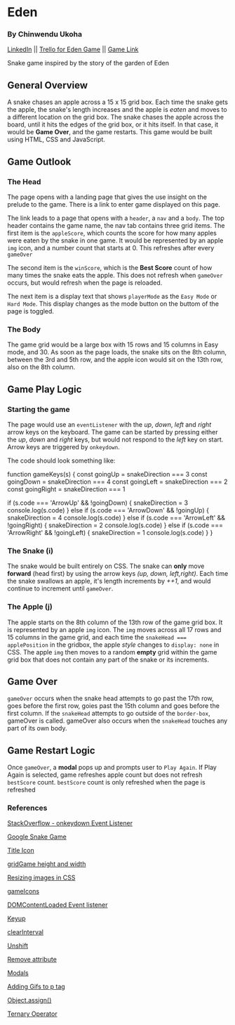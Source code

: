# Eden

### By Chinwendu Ukoha

[LinkedIn](https://www.linkein.com/in/chinwenduukoha) ||
[Trello for Eden Game](https://trello.com/b/HDHUjIal/snake-board-game) ||
[Game Link](https://gardenofeden.surge.sh/)

Snake game inspired by the story of the garden of Eden

## General Overview

A snake chases an apple across a 15 x 15 grid box. Each time the snake gets the apple, the snake's length increases and the apple is _eaten_ and moves to a different location on the grid box. The snake chases the apple across the board, until it hits the edges of the grid box, or it hits itself. In that case, it would be **Game Over**, and the game restarts. This game would be built using HTML, CSS and JavaScript.

## Game Outlook

### The Head

The page opens with a landing page that gives the use insight on the prelude to the game. There is a link to enter game displayed on this page.

The link leads to a page that opens with a `header`, a `nav` and a `body`. The top header contains the game name, the nav tab contains three grid items. The first item is the `appleScore`, which counts the score for how many apples were eaten by the snake in one game. It would be represented by an apple `img` icon, and a number count that starts at 0. This refreshes after every `gameOver`

The second item is the `winScore`, which is the **Best Score** count of how many times the snake eats the apple. This does not refresh when `gameOver` occurs, but would refresh when the page is reloaded.

The next item is a display text that shows `playerMode` as the `Easy Mode` or `Hard Mode`. This display changes as the mode button on the buttom of the page is toggled.

### The Body

The game grid would be a large box with 15 rows and 15 columns in Easy mode, and 30. As soon as the page loads, the snake sits on the 8th column, between the 3rd and 5th row, and the apple icon would sit on the 13th row, also on the 8th column.

## Game Play Logic

### Starting the game

The page would use an `eventListener` with the _up_, _down_, _left_ and _right_ arrow keys on the keyboard. The game can be started by pressing either the _up_, _down_ and _right_ keys, but would not respond to the _left_ key on start.
Arrow keys are triggered by `onkeydown`.

The code should look something like:

function gameKeys(s) {
const goingUp = snakeDirection === 3
const goingDown = snakeDirection === 4
const goingLeft = snakeDirection === 2
const goingRight = snakeDirection === 1

if (s.code === 'ArrowUp' && !goingDown) {
snakeDirection = 3
console.log(s.code)
} else if (s.code === 'ArrowDown' && !goingUp) {
snakeDirection = 4
console.log(s.code)
} else if (s.code === 'ArrowLeft' && !goingRight) {
snakeDirection = 2
console.log(s.code)
} else if (s.code === 'ArrowRight' && !goingLeft) {
snakeDirection = 1
console.log(s.code)
}
}

### The Snake (i)

The snake would be built entirely on CSS. The snake can **only** move **forward** (head first) by using the arrow keys _(up, down, left,right)_. Each time the snake swallows an apple, it's length increments by _++1_, and would continue to increment until `gameOver`.

### The Apple (j)

The apple starts on the 8th column of the 13th row of the game grid box. It is represented by an apple `img` icon. The `img` moves across all 17 rows and 15 columns in the game grid, and each time the `snakeHead === applePosition` in the gridbox, the apple _style_ changes to `display: none` in CSS. The apple `img` then moves to a random **empty** grid within the game grid box that does not contain any part of the snake or its increments.

## Game Over

`gameOver` occurs when the snake head attempts to go past the 17th row, goes before the first row, goies past the 15th column and goes before the first column. If the `snakeHead` attempts to go outside of the `border-box`, gameOver is called.
gameOver also occurs when the `snakeHead` touches any part of its own body.

## Game Restart Logic

Once `gameOver`, a **modal** pops up and prompts user to `Play Again`. If Play Again is selected, game refreshes apple count but does not refresh `bestScore` count. `bestScore` count is only refreshed when the page is refreshed

### References

[StackOverflow - onkeydown Event Listener](https://stackoverflow.com/questions/5597060/detecting-arrow-key-presses-in-javascript)

[Google Snake Game](https://g.co/kgs/WXFeip)

[Title Icon](https://freesvg.org/img/1367392415.png)

[gridGame height and width](https://elementor.com/help/whats-the-difference-between-px-em-rem-vw-and-vh/)

[Resizing images in CSS](https://codepen.io/sarus/pen/PJGPmy)

[gameIcons](https://fontawesome.com/kits/81bbffb19f/use?welcome=yes)

[DOMContentLoaded Event listener](https://developer.mozilla.org/en-US/docs/Web/API/Window/DOMContentLoaded_event)

[Keyup](https://developer.mozilla.org/en-US/docs/Web/API/Document/keyup_event)

[clearInterval](https://www.w3schools.com/jsref/met_win_clearinterval.asp)

[Unshift](https://developer.mozilla.org/en-US/docs/Web/JavaScript/Reference/Global_Objects/Array/unshift)

[Remove attribute](https://www.w3schools.com/jsref/met_element_removeattribute.asp)

[Modals](https://www.w3schools.com/howto/howto_css_modals.asp)

[Adding Gifs to p tag](https://www.codegrepper.com/code-examples/html/how+to+add+gif+in+html+w3schools)

[Object.assign()](https://developer.mozilla.org/en-US/docs/Web/JavaScript/Reference/Global_Objects/Object/assign)

[Ternary Operator](https://developer.mozilla.org/en-US/docs/Web/JavaScript/Reference/Operators/Conditional_Operator)
